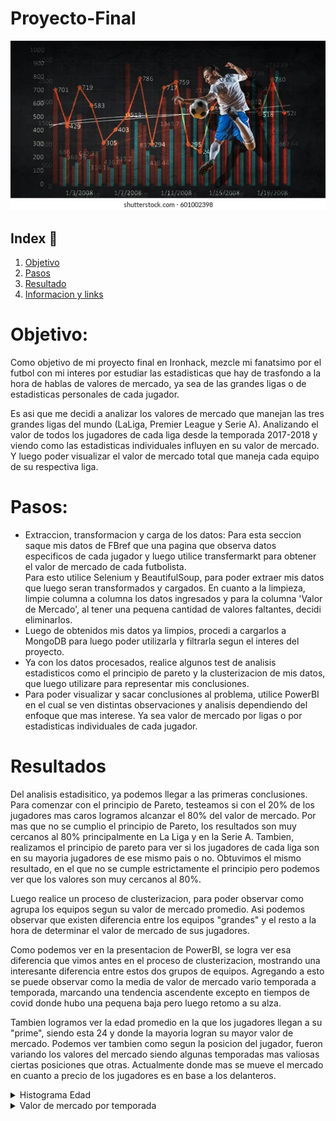 # Proyecto-Final

![Portada](/img/portada.webp)

## Index 🤘

1. [Objetivo](#obj)
2. [Pasos](#pas)
3. [Resultado](#res)
4. [Informacion y links](#info)

<a name="obj"/>

# Objetivo:

Como objetivo de mi proyecto final en Ironhack, mezcle mi fanatsimo por el futbol con mi interes por estudiar las estadisticas que hay de trasfondo a la hora de hablas de valores de mercado, ya sea de las grandes ligas o de estadisticas personales de cada jugador.

Es asi que me decidi a analizar los valores de mercado que manejan las tres grandes ligas del mundo (LaLiga, Premier League y Serie A). Analizando el valor de todos los jugadores de cada liga desde la temporada 2017-2018 y viendo como las estadisticas individuales influyen en su valor de mercado. Y luego poder visualizar el valor de mercado total que maneja cada equipo de su respectiva liga.

<a name="pas"/>

# Pasos:

- Extraccion, transformacion y carga de los datos: Para esta seccion saque mis datos de FBref que una pagina que observa datos especificos de cada jugador y luego utilice transfermarkt para obtener el valor de mercado de cada futbolista.                      
Para esto utilice Selenium y BeautifulSoup, para poder extraer mis datos que luego seran transformados y cargados. En cuanto a la limpieza, limpie columna a columna los datos ingresados y para la columna 'Valor de Mercado', al tener una pequena cantidad de valores faltantes, decidi eliminarlos.
- Luego de obtenidos mis datos ya limpios, procedi a cargarlos a MongoDB para luego poder utilizarla y filtrarla segun el interes del proyecto.
- Ya con los datos procesados, realice algunos test de analisis estadisticos como el principio de pareto y la clusterizacion de mis datos, que luego utilizare para representar mis conclusiones.
- Para poder visualizar y sacar conclusiones al problema, utilice PowerBI en el cual se ven distintas observaciones y analisis dependiendo del enfoque que mas interese. Ya sea valor de mercado por ligas o por estadisticas individuales de cada jugador.

<a name="res"/>

# Resultados

Del analisis estadisitico, ya podemos llegar a las primeras conclusiones. Para comenzar con el principio de Pareto, testeamos si con el 20% de los jugadores mas caros logramos alcanzar el 80% del valor de mercado. Por mas que no se cumplio el principio de Pareto, los resultados son muy cercanos al 80% principalmente en La Liga y en la Serie A. Tambien, realizamos el principio de pareto para ver si los jugadores de cada liga son en su mayoria jugadores de ese mismo pais o no. Obtuvimos el mismo resultado, en el que no se cumple estrictamente el principio pero podemos ver que los valores son muy cercanos al 80%.

Luego realice un proceso de clusterizacion, para poder observar como agrupa los equipos segun su valor de mercado promedio. Asi podemos observar que existen diferencia entre los equipos "grandes" y el resto a la hora de determinar el valor de mercado de sus jugadores.

Como podemos ver en la presentacion de PowerBI, se logra ver esa diferencia que vimos antes en el proceso de clusterizacion, mostrando una interesante diferencia entre estos dos grupos de equipos. Agregando a esto se puede observar como la media de valor de mercado vario temporada a temporada, marcando una tendencia ascendente excepto en tiempos de covid donde hubo una pequena baja pero luego retomo a su alza.

Tambien logramos ver la edad promedio en la que los jugadores llegan a su "prime", siendo esta 24 y donde la mayoria logran su mayor valor de mercado. Podemos ver tambien como segun la posicion del jugador, fueron variando los valores del mercado siendo algunas temporadas mas valiosas ciertas posiciones que otras. Actualmente donde mas se mueve el mercado en cuanto a precio de los jugadores es en base a los delanteros.

<details>
 <summary>Histograma Edad</summary>

![Alt text](img/histograma_edad.jpg)

</details>

<details>
 <summary>Valor de mercado por temporada</summary>

![Alt text](img/temporada.png)

</details>




